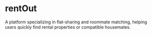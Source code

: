 # rentOut
A platform specializing in flat-sharing and roommate matching, helping users quickly find rental properties or compatible housemates.
